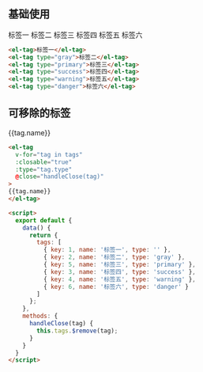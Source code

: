 <script>
  export default {
    data() {
      return {
        tags: [
          { key: 1, name: '标签一', type: '' },
          { key: 2, name: '标签二', type: 'gray' },
          { key: 5, name: '标签三', type: 'primary' },
          { key: 3, name: '标签四', type: 'success' },
          { key: 4, name: '标签五', type: 'warning' },
          { key: 6, name: '标签六', type: 'danger' }
        ]
      };
    },
    methods: {
      handleClose(tag) {
        this.tags.splice(this.tags.indexOf(tag), 1);
      }
    }
  }
</script>

<style>
  .demo-box.demo-tag {
    .el-tag + .el-tag {
      margin-left: 10px;
    }
  }
</style>

## 基础使用

<div class="demo-box demo-tag">
  <el-tag>标签一</el-tag>
  <el-tag type="gray">标签二</el-tag>
  <el-tag type="primary">标签三</el-tag>
  <el-tag type="success">标签四</el-tag>
  <el-tag type="warning">标签五</el-tag>
  <el-tag type="danger">标签六</el-tag>
</div>

```html
<el-tag>标签一</el-tag>
<el-tag type="gray">标签二</el-tag>
<el-tag type="primary">标签三</el-tag>
<el-tag type="success">标签四</el-tag>
<el-tag type="warning">标签五</el-tag>
<el-tag type="danger">标签六</el-tag>
```

## 可移除的标签

<div class="demo-box demo-tag">
  <el-tag
    v-for="tag in tags"
    :closable="true"
    :type="tag.type"
    :key="tag"
    @close="handleClose(tag)"
  >
  {{tag.name}}
  </el-tag>
</div>

```html
<el-tag
  v-for="tag in tags"
  :closable="true"
  :type="tag.type"
  @close="handleClose(tag)"
>
{{tag.name}}
</el-tag>

<script>
  export default {
    data() {
      return {
        tags: [
          { key: 1, name: '标签一', type: '' },
          { key: 2, name: '标签二', type: 'gray' },
          { key: 5, name: '标签三', type: 'primary' },
          { key: 3, name: '标签四', type: 'success' },
          { key: 4, name: '标签五', type: 'warning' },
          { key: 6, name: '标签六', type: 'danger' }
        ]
      };
    },
    methods: {
      handleClose(tag) {
        this.tags.$remove(tag);
      }
    }
  }
</script>
```
